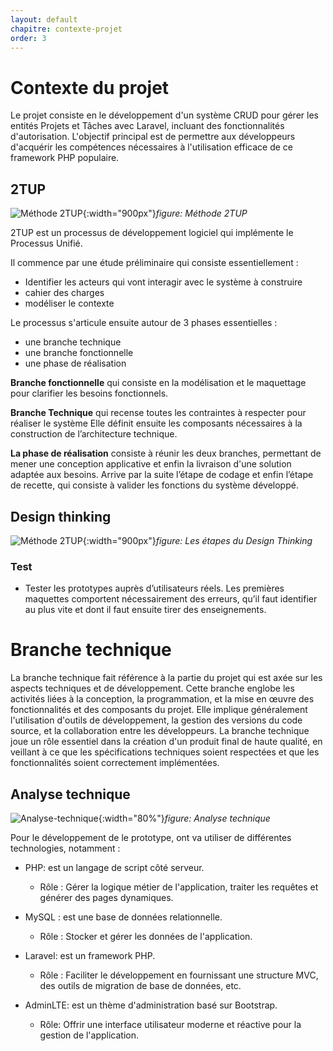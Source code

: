 ```yaml
---
layout: default
chapitre: contexte-projet
order: 3
---
```



# Contexte du projet

<!-- note -->

Le projet consiste en le développement d'un système CRUD pour gérer les entités Projets et Tâches avec Laravel, incluant des fonctionnalités d'autorisation. L'objectif principal est de permettre aux développeurs d'acquérir les compétences nécessaires à l'utilisation efficace de ce framework PHP populaire.

<!-- new slide -->


## 2TUP

![Méthode 2TUP](/prototype/contexte-projet/images/2tup.png){:width="900px"}*figure: Méthode 2TUP*


<!-- note -->


2TUP est un processus de développement logiciel qui implémente le Processus Unifié.

Il commence par une étude préliminaire qui consiste essentiellement :

- Identifier les acteurs qui vont interagir avec le système à construire
- cahier des charges 
- modéliser le contexte

Le processus s'articule ensuite autour de 3 phases essentielles :

- une branche technique
- une branche fonctionnelle
- une phase de réalisation

**Branche fonctionnelle** qui consiste en la modélisation et le maquettage pour clarifier les besoins fonctionnels.

**Branche Technique** qui recense toutes les contraintes à respecter pour réaliser le système Elle définit ensuite les composants nécessaires à la construction de l’architecture technique.

**La phase de réalisation** consiste à réunir les deux branches, permettant de mener une conception applicative et enfin la livraison d'une solution adaptée aux besoins. Arrive par la suite l’étape de codage et enfin l’étape de recette, qui consiste à valider les fonctions du système développé.

<!-- new slide -->


## Design thinking


![Méthode 2TUP](/prototype/contexte-projet/images/design-thinking.png){:width="900px"}*figure: Les étapes du Design Thinking*




### Test

- Tester les prototypes auprès d’utilisateurs réels. Les premières maquettes comportent nécessairement des erreurs, qu’il faut identifier au plus vite et dont il faut ensuite tirer des enseignements.

<!-- new slide -->

# Branche technique

<!-- note -->

La branche technique fait référence à la partie du projet qui est axée sur les aspects techniques et de développement. Cette branche englobe les activités liées à la conception, la programmation, et la mise en œuvre des fonctionnalités et des composants du projet. Elle implique généralement l'utilisation d'outils de développement, la gestion des versions du code source, et la collaboration entre les développeurs. La branche technique joue un rôle essentiel dans la création d'un produit final de haute qualité, en veillant à ce que les spécifications techniques soient respectées et que les fonctionnalités soient correctement implémentées.


<!-- new slide -->


## Analyse technique

![Analyse-technique](/prototype/contexte-projet/images/analyse-technique.png){:width="80%"}*figure: Analyse technique*


<!-- note -->

Pour le développement de le prototype, ont va utiliser de différentes technologies, notamment : 

- PHP: est un langage de script côté serveur.
    - Rôle : Gérer la logique métier de l'application, traiter les requêtes et générer des pages dynamiques.

- MySQL :  est une base de données relationnelle.
   - Rôle : Stocker et gérer les données de l'application.

- Laravel:  est un framework PHP.
   - Rôle : Faciliter le développement en fournissant une structure MVC, des outils de migration de base de données, etc.

- AdminLTE: est un thème d'administration basé sur Bootstrap.
    - Rôle: Offrir une interface utilisateur moderne et réactive pour la gestion de l'application.

<!-- new slide -->






